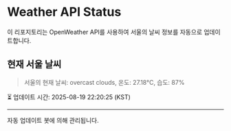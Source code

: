 
# Weather API Status

이 리포지토리는 OpenWeather API를 사용하여 서울의 날씨 정보를 자동으로 업데이트합니다.

## 현재 서울 날씨
> 서울의 현재 날씨: overcast clouds, 온도: 27.18°C, 습도: 87%

⏳ 업데이트 시간: 2025-08-19 22:20:25 (KST)

---
자동 업데이트 봇에 의해 관리됩니다.

